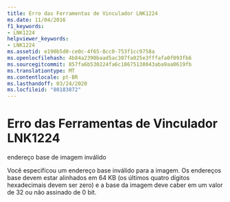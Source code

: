 ```yaml
---
title: Erro das Ferramentas de Vinculador LNK1224
ms.date: 11/04/2016
f1_keywords:
- LNK1224
helpviewer_keywords:
- LNK1224
ms.assetid: e190b5d0-ce0c-4f65-8cc0-753f1cc9758a
ms.openlocfilehash: 4b84a2390baad5ac307fa025e3fffafa0f093fb6
ms.sourcegitcommit: 857fa6b530224fa6c18675138043aba9aa0619fb
ms.translationtype: MT
ms.contentlocale: pt-BR
ms.lasthandoff: 03/24/2020
ms.locfileid: "80183872"
---
```

# <a name="linker-tools-error-lnk1224"></a>Erro das Ferramentas de Vinculador LNK1224

endereço base de imagem inválido

Você especificou um endereço base inválido para a imagem. Os endereços base devem estar alinhados em 64 KB (os últimos quatro dígitos hexadecimais devem ser zero) e a base da imagem deve caber em um valor de 32 ou não assinado de 0 bit.
